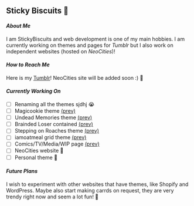 ## Sticky Biscuits :seedling:

#### *About Me*
I am StickyBiscuits and web development is one of my main hobbies. I am currently working on themes and pages for *Tumblr* but I also work on independent websites (hosted on *NeoCities*)!

#### *How to Reach Me*
Here is my [Tumblr](https://stickybiscuits.tumblr.com)!
NeoCities site will be added soon :) :llama:

#### *Currently Working On*
- [ ] Renaming all the themes sjdhj :sob:
- [ ] Magicookie theme [\(prev)](https://magicookie-theme.tumblr.com/)
- [ ] Undead Memories theme [\(prev)](https://undead-memories.tumblr.com/)
- [ ] Brainded Loser contained [\(prev)](https://braindead-loser.tumblr.com/)
- [ ] Stepping on Roaches theme [\(prev)](https://stepping-on-roaches.tumblr.com/)
- [ ] iamoatmeal grid theme [\(prev)](https://iamoatmealtheme.tumblr.com/)
- [ ] Comics/TV/Media/WIP page [\(prev)](https://stickybiscuits.tumblr.com/wip-page)
- [ ] NeoCities website :mushroom:
- [ ] Personal theme :mushroom:

#### *Future Plans*
I wish to experiment with other websites that have themes, like Shopify and WordPress. Maybe also start making carrds on request, they are very trendy right now and seem a lot fun! :llama:

